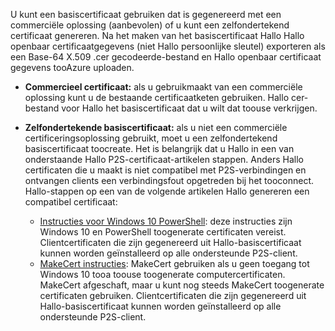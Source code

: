 U kunt een basiscertificaat gebruiken dat is gegenereerd met een commerciële oplossing (aanbevolen) of u kunt een zelfondertekend certificaat genereren. Na het maken van het basiscertificaat Hallo Hallo openbaar certificaatgegevens (niet Hallo persoonlijke sleutel) exporteren als een Base-64 X.509 .cer gecodeerde-bestand en Hallo openbaar certificaat gegevens tooAzure uploaden.

* **Commercieel certificaat:** als u gebruikmaakt van een commerciële oplossing kunt u de bestaande certificaatketen gebruiken. Hallo cer-bestand voor Hallo het basiscertificaat dat u wilt dat toouse verkrijgen.
* **Zelfondertekende basiscertificaat:** als u niet een commerciële certificeringsoplossing gebruikt, moet u een zelfondertekend basiscertificaat toocreate. Het is belangrijk dat u Hallo in een van onderstaande Hallo P2S-certificaat-artikelen stappen. Anders Hallo certificaten die u maakt is niet compatibel met P2S-verbindingen en ontvangen clients een verbindingsfout opgetreden bij het tooconnect. Hallo-stappen op een van de volgende artikelen Hallo genereren een compatibel certificaat:

  * [Instructies voor Windows 10 PowerShell](../articles/vpn-gateway/vpn-gateway-certificates-point-to-site.md): deze instructies zijn Windows 10 en PowerShell toogenerate certificaten vereist. Clientcertificaten die zijn gegenereerd uit Hallo-basiscertificaat kunnen worden geïnstalleerd op alle ondersteunde P2S-client.
  * [MakeCert instructies](../articles/vpn-gateway/vpn-gateway-certificates-point-to-site-makecert.md): MakeCert gebruiken als u geen toegang tot Windows 10 tooa toouse toogenerate computercertificaten. MakeCert afgeschaft, maar u kunt nog steeds MakeCert toogenerate certificaten gebruiken. Clientcertificaten die zijn gegenereerd uit Hallo-basiscertificaat kunnen worden geïnstalleerd op alle ondersteunde P2S-client.
